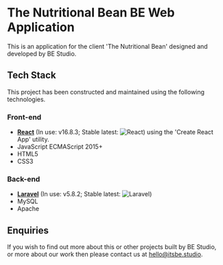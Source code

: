 # The Nutritional Bean BE Web Application

This is an application for the client 'The Nutritional Bean' designed and developed by BE Studio.

## Tech Stack

This project has been constructed and maintained using the following technologies.

### Front-end

- [**React**](https://reactjs.org) (In use: v16.8.3; Stable latest: ![React](https://img.shields.io/npm/v/react.svg?label=React&logo=react&style=social)) using the 'Create React App' utility.
- JavaScript ECMAScript 2015+
- HTML5
- CSS3

### Back-end

- [**Laravel**](https://www.laravel.com) (In use: v5.8.2; Stable latest: ![Laravel](https://img.shields.io/github/release/laravel/laravel.svg?label=Laravel&logo=laravel&style=social))
- MySQL
- Apache

## Enquiries

If you wish to find out more about this or other projects built by BE Studio, or more about our work then please contact us at [hello@itsbe.studio](mailto:hello@itsbe.studio).
